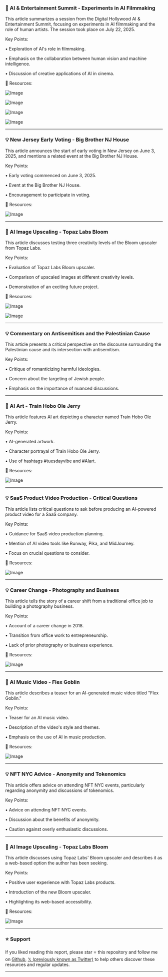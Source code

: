 ### 🤖 AI & Entertainment Summit - Experiments in AI Filmmaking

This article summarizes a session from the Digital Hollywood AI & Entertainment Summit, focusing on experiments in AI filmmaking and the role of human artists.  The session took place on July 22, 2025.

Key Points:

•  Exploration of AI's role in filmmaking.


•  Emphasis on the collaboration between human vision and machine intelligence.


•  Discussion of creative applications of AI in cinema.


🔗 Resources:

![Image](https://pbs.twimg.com/media/GshKV2VWQAApp2V?format=jpg&name=360x360)

![Image](https://pbs.twimg.com/media/GshKV2RWMAAcJMN?format=jpg&name=360x360)

![Image](https://pbs.twimg.com/media/GshKV2SXkAAZyfW?format=jpg&name=360x360)

![Image](https://pbs.twimg.com/media/GshKV3BX0AASXbL?format=jpg&name=360x360)


---

### 💡 New Jersey Early Voting - Big Brother NJ House

This article announces the start of early voting in New Jersey on June 3, 2025, and mentions a related event at the Big Brother NJ House.


Key Points:

• Early voting commenced on June 3, 2025.


•  Event at the Big Brother NJ House.


•  Encouragement to participate in voting.


🔗 Resources:

![Image](https://pbs.twimg.com/media/GshhCOzX0AA6yXm?format=jpg&name=small)


---

### 🚀 AI Image Upscaling - Topaz Labs Bloom

This article discusses testing three creativity levels of the Bloom upscaler from Topaz Labs.


Key Points:

•  Evaluation of Topaz Labs Bloom upscaler.


•  Comparison of upscaled images at different creativity levels.


•  Demonstration of an exciting future project.


🔗 Resources:

![Image](https://pbs.twimg.com/media/GsfsqR-b0AAldzq?format=jpg&name=small)

![Image](https://pbs.twimg.com/media/GsfsqSBb0AMMRvQ?format=jpg&name=small)


---

### 💡 Commentary on Antisemitism and the Palestinian Cause

This article presents a critical perspective on the discourse surrounding the Palestinian cause and its intersection with antisemitism.


Key Points:

•  Critique of romanticizing harmful ideologies.


•  Concern about the targeting of Jewish people.


•  Emphasis on the importance of nuanced discussions.



---

### 🤖 AI Art - Train Hobo Ole Jerry

This article features AI art depicting a character named Train Hobo Ole Jerry.


Key Points:

•  AI-generated artwork.


•  Character portrayal of Train Hobo Ole Jerry.


•  Use of hashtags #tuesdayvibe and #AIart.


🔗 Resources:

![Image](https://pbs.twimg.com/media/GshHLVlWsAAXFNf?format=jpg&name=small)


---

### 💡 SaaS Product Video Production - Critical Questions

This article lists critical questions to ask before producing an AI-powered product video for a SaaS company.


Key Points:

•  Guidance for SaaS video production planning.


•  Mention of AI video tools like Runway, Pika, and MidJourney.


•  Focus on crucial questions to consider.


🔗 Resources:

![Image](https://pbs.twimg.com/media/GsgqbZ9WMAAzuVe?format=jpg&name=900x900)


---

### 💡 Career Change - Photography and Business

This article tells the story of a career shift from a traditional office job to building a photography business.


Key Points:

•  Account of a career change in 2018.


•  Transition from office work to entrepreneurship.


•  Lack of prior photography or business experience.


🔗 Resources:

![Image](https://pbs.twimg.com/amplify_video_thumb/1921918047524114432/img/T0nRFajp8TwgkD1V.jpg)


---

### 🤖 AI Music Video - Flex Goblin

This article describes a teaser for an AI-generated music video titled "Flex Goblin."


Key Points:

•  Teaser for an AI music video.


•  Description of the video's style and themes.


•  Emphasis on the use of AI in music production.


🔗 Resources:

![Image](https://pbs.twimg.com/amplify_video_thumb/1928932074485927936/img/OVIltzD3Hgq4HUll.jpg)


---

### 💡 NFT NYC Advice - Anonymity and Tokenomics

This article offers advice on attending NFT NYC events, particularly regarding anonymity and discussions of tokenomics.


Key Points:

•  Advice on attending NFT NYC events.


•  Discussion about the benefits of anonymity.


•  Caution against overly enthusiastic discussions.


---

### 🚀 AI Image Upscaling - Topaz Labs Bloom

This article discusses using Topaz Labs' Bloom upscaler and describes it as a web-based option the author has been seeking.


Key Points:

•  Positive user experience with Topaz Labs products.


•  Introduction of the new Bloom upscaler.


•  Highlighting its web-based accessibility.


🔗 Resources:

![Image](https://pbs.twimg.com/media/GseNhtoXgAAh4PG?format=jpg&name=small)


---

### ⭐️ Support

If you liked reading this report, please star ⭐️ this repository and follow me on [Github](https://github.com/Drix10), [𝕏 (previously known as Twitter)](https://x.com/DRIX_10_) to help others discover these resources and regular updates.

---